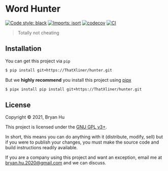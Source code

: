 # Word Hunter

[![Code style: black](https://img.shields.io/badge/code%20style-black-000000.svg)](https://github.com/psf/black) [![Imports: isort](https://img.shields.io/badge/%20imports-isort-%231674b1?style=flat&labelColor=ef8336)](https://pycqa.github.io/isort/)
 [![codecov](https://codecov.io/gh/ThatXliner/hunter/branch/main/graph/badge.svg)](https://codecov.io/gh/ThatXliner/hunter)  [![CI](https://github.com/ThatXliner/hunter/actions/workflows/ci.yml/badge.svg?branch=main)](https://github.com/ThatXliner/hunter/actions/workflows/ci.yml)

> Totally not cheating


## Installation

You can get this project via `pip`

```bash
$ pip install git+https://ThatXliner/hunter.git
```

But we **highly recommend** you install this project using [pipx](https://pypa.github.io/pipx/)

```bash
$ pipx install pip install git+https://ThatXliner/hunter.git
```


## License

Copyright © 2021, Bryan Hu

This project is licensed under the [GNU GPL v3+](https://github.com/ThatXliner/hunter/blob/main/LICENSE.txt).

In short, this means you can do anything with it (distribute, modify, sell) but if you were to publish your changes, you must make the source code and build instructions readily available.

If you are a company using this project and want an exception, email me at [bryan.hu.2020@gmail.com](mailto:bryan.hu.2020@gmail.com) and we can discuss.
